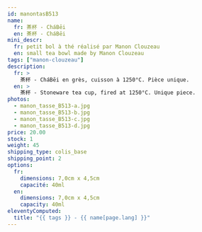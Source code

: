 ```yaml
---
id: manontasB513
name:
  fr: 茶杯 - CháBēi
  en: 茶杯 - CháBēi
mini_descr:
  fr: petit bol à thé réalisé par Manon Clouzeau
  en: small tea bowl made by Manon Clouzeau
tags: ["manon-clouzeau"]
description:
  fr: >
    茶杯 - CháBēi en grès, cuisson à 1250°C. Pièce unique.
  en: >
    茶杯 - Stoneware tea cup, fired at 1250°C. Unique piece.
photos:
  - manon_tasse_B513-a.jpg
  - manon_tasse_B513-b.jpg
  - manon_tasse_B513-c.jpg
  - manon_tasse_B513-d.jpg
price: 20.00
stock: 1
weight: 45
shipping_type: colis_base
shipping_point: 2
options:
  fr:
    dimensions: 7,0cm x 4,5cm
    capacité: 40ml
  en:
    dimensions: 7,0cm x 4,5cm
    capacity: 40ml
eleventyComputed:
  title: "{{ tags }} - {{ name[page.lang] }}"
---
```

